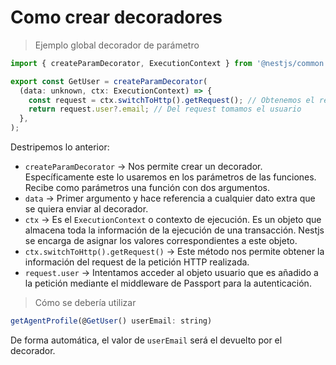 # Como crear decoradores

> Ejemplo global decorador de parámetro
```js
import { createParamDecorator, ExecutionContext } from '@nestjs/common';

export const GetUser = createParamDecorator(
  (data: unknown, ctx: ExecutionContext) => {
    const request = ctx.switchToHttp().getRequest(); // Obtenemos el request de la petición.
    return request.user?.email; // Del request tomamos el usuario
  },
);
```

Destripemos lo anterior:
- `createParamDecorator` -> Nos permite crear un decorador. Específicamente este lo usaremos en los parámetros de las funciones. Recibe como parámetros una función con dos argumentos.
- `data` -> Primer argumento y hace referencia a cualquier dato extra que se quiera enviar al decorador.
- `ctx` -> Es el `ExecutionContext` o contexto de ejecución. Es un objeto que almacena toda la información de la ejecución de una transacción. Nestjs se encarga de asignar los valores correspondientes a este objeto.
- `ctx.switchToHttp().getRequest()` -> Este método nos permite obtener la información del request de la petición HTTP realizada.
- `request.user` -> Intentamos acceder al objeto usuario que es añadido a la petición mediante el middleware de Passport para la autenticación.

> Cómo se debería utilizar

```js
getAgentProfile(@GetUser() userEmail: string)
```

De forma automática, el valor de `userEmail` será el devuelto por el decorador.